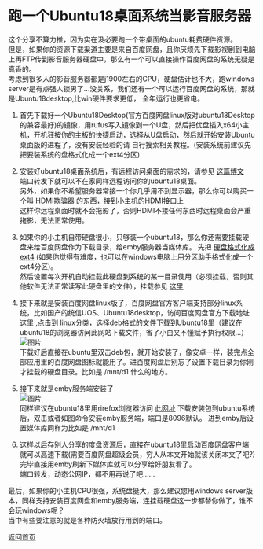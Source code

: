 # 跑一个Ubuntu18桌面系统当影音服务器

这个分享不算力推，因为实在没必要跑一个带桌面的ubuntu耗费硬件资源。      
但是，如果你的资源下载渠道主要是来自百度网盘，且你厌烦先下载影视剧到电脑上再FTP传到影音服务器硬盘中，那么有一个可以直接操作百度网盘的系统无疑是真香的。         
考虑到很多人的影音服务器都是j1900左右的CPU，硬盘估计也不大，跑windows server是有点强人锁男了...没关系，我们还有一个可以运行百度网盘的系统，那就是Ubuntu18desktop,比win硬件要求更低，
全年运行也更省电。           

1. 首先下载好一个Ubuntu18Desktop(官方百度网盘linux版对ubuntu18Desktop的兼容最好)的镜像，用rufus写入镜像到一个U盘，然后把优盘插入x64小主机，开机狂按你的主板的快捷启动，选择从U盘启动，然后就开始安装Ubuntu桌面版的进程了，没有安装经验的请
自行搜索相关教程。(安装系统前建议先把要装系统的盘格式化成一个ext4分区)        

2. 安装好ubuntu18桌面系统后，有远程访问桌面的需求的，请参见 [这篇博文](https://blog.csdn.net/langyou0/article/details/107959002)      
端口转发下就可以不在家同样远程访问你的ubuntu18桌面。    
另外，如果你不希望服务器常接一个你几乎用不到显示器，那么你可以购买一个叫 HDMI欺骗器 的东西，接到小主机的HDMI接口上     
这样你远程桌面时就不会拖影了，否则HDMI不接任何东西时远程桌面会严重拖影，无法正常使用。     

3. 如果你的小主机自带硬盘很小，只够装一个ubuntu18，那么你还需要挂载硬盘来给百度网盘作为下载目录，给emby服务器当媒体库。
先把 [硬盘格式化成ext4](https://blog.csdn.net/weixin_42129680/article/details/112977063) (如果你觉得有难度，也可以在windows电脑上用分区助手格式化成一个ext4分区)。     
然后设置每次开机自动挂载此硬盘到系统的某一目录使用（必须挂载，否则其他软件无法正常读写此硬盘里的文件），挂载参见 [这里](https://blog.csdn.net/dscn15848078969/article/details/120699888) 

4. 接下来就是安装百度网盘linux版了，百度网盘官方客户端支持部分linux系统，比如国产的统信UOS、Ubuntu18desktop，访问百度网盘官方下载地址 [这里](https://pan.baidu.com/download) ,点击到
linux分类，选择deb格式的文件下载到Ubuntu18里（建议在ubuntu18的浏览器访问此网站下载文件，省了小白又不懂赋予执行权限...）      
![图片](https://user-images.githubusercontent.com/73426989/169829371-ab337006-0df6-4241-94d9-88e9290a49e9.png)        
下载好后直接在ubuntu里双击deb包，就开始安装了，像安卓一样，装完点全部应用里的百度网盘图标就能用了。进百度网盘后别忘了设置下载目录为你刚才挂载的硬盘目录。比如是 /mnt/d1 什么的地方。 

5. 接下来就是emby服务端安装了   
 ![图片](https://user-images.githubusercontent.com/73426989/169830357-da7b16d6-0204-48e6-9c8e-0968c0a3cfea.png)      
 同样建议在ubuntu18里用rirefox浏览器访问 [此网址](https://emby.media/linux-server.html) 下载安装包到ubuntu系统后，双击或者如图命令安装emby服务端，端口是8096默认。
 进到emby后设置媒体库同样为比如是 /mnt/d1

6. 这样以后存别人分享的度盘资源后，直接在ubuntu18里启动百度网盘客户端就可以高速下载(需要百度网盘超级会员，穷人从本文开始就该关闭本文了吧?)完毕直接用emby刷新下媒体库就可以分享给好朋友看了。       
端口转发，动态公网IP，都不用再说了吧......

最后，如果你的小主机CPU很强，系统盘挺大，那么建议您用windows server版本，同样支持安装百度网盘和emby服务端，连挂载硬盘这一步都替你做了，谁不会玩windows呢？    
当中有些要注意的就是各种防火墙放行用到的端口。           


[返回首页](../README.md)

